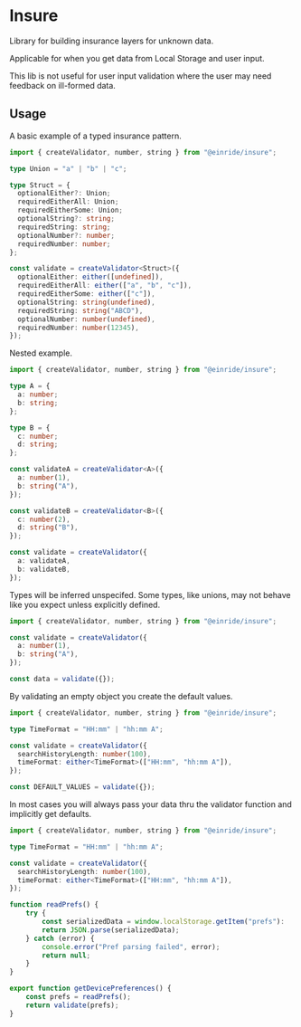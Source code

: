 # Insure

Library for building insurance layers for unknown data.

Applicable for when you get data from Local Storage and user input.

This lib is not useful for user input validation where the user may need feedback on ill-formed data.

## Usage

A basic example of a typed insurance pattern.

```ts
import { createValidator, number, string } from "@einride/insure";

type Union = "a" | "b" | "c";

type Struct = {
  optionalEither?: Union;
  requiredEitherAll: Union;
  requiredEitherSome: Union;
  optionalString?: string;
  requiredString: string;
  optionalNumber?: number;
  requiredNumber: number;
};

const validate = createValidator<Struct>({
  optionalEither: either([undefined]),
  requiredEitherAll: either(["a", "b", "c"]),
  requiredEitherSome: either(["c"]),
  optionalString: string(undefined),
  requiredString: string("ABCD"),
  optionalNumber: number(undefined),
  requiredNumber: number(12345),
});
```

Nested example.

```ts
import { createValidator, number, string } from "@einride/insure";

type A = {
  a: number;
  b: string;
};

type B = {
  c: number;
  d: string;
};

const validateA = createValidator<A>({
  a: number(1),
  b: string("A"),
});

const validateB = createValidator<B>({
  c: number(2),
  d: string("B"),
});

const validate = createValidator({
  a: validateA,
  b: validateB,
});
```

Types will be inferred unspecifed. Some types, like unions, may not behave like you expect unless explicitly defined.

```ts
import { createValidator, number, string } from "@einride/insure";

const validate = createValidator({
  a: number(1),
  b: string("A"),
});

const data = validate({});
```

By validating an empty object you create the default values.

```ts
import { createValidator, number, string } from "@einride/insure";

type TimeFormat = "HH:mm" | "hh:mm A";

const validate = createValidator({
  searchHistoryLength: number(100),
  timeFormat: either<TimeFormat>(["HH:mm", "hh:mm A"]),
});

const DEFAULT_VALUES = validate({});
```

In most cases you will always pass your data thru the validator function and implicitly get defaults. 

```ts
import { createValidator, number, string } from "@einride/insure";

type TimeFormat = "HH:mm" | "hh:mm A";

const validate = createValidator({
  searchHistoryLength: number(100),
  timeFormat: either<TimeFormat>(["HH:mm", "hh:mm A"]),
});

function readPrefs() {
    try {
        const serializedData = window.localStorage.getItem("prefs"):
        return JSON.parse(serializedData);
    } catch (error) {
        console.error("Pref parsing failed", error);
        return null;
    }
}

export function getDevicePreferences() {
    const prefs = readPrefs();
    return validate(prefs);
}
```
